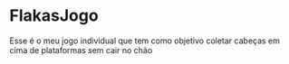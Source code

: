 # FlakasJogo
Esse é o meu jogo individual que tem como objetivo coletar cabeças em cima de plataformas sem cair no chão
